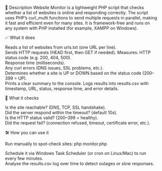 📌 Description
Website Monitor is a lightweight PHP script that checks whether a list of websites is online and responding correctly.
The script uses PHP’s curl_multi functions to send multiple requests in parallel, making it fast and efficient even for many sites. It is framework-free and runs on any system with PHP installed (for example, XAMPP on Windows).

✅ What it does

Reads a list of websites from urls.txt (one URL per line).  
Sends HTTP requests (HEAD first, then GET if needed).
Measures: HTTP status code (e.g. 200, 404, 500).  
Response time (milliseconds).  
Any curl errors (DNS issues, SSL problems, etc.).  
Determines whether a site is UP or DOWN based on the status code (200–399 = UP).  
Prints a clear summary to the console.
Logs results into results.csv with timestamp, URL, status, response time, and error details.

🔎 What it checks

Is the site reachable? (DNS, TCP, SSL handshake).  
Did the server respond within the timeout? (default 10s).  
Is the HTTP status valid? (200–399 = healthy).  
Did the request fail? (connection refused, timeout, certificate error, etc.).

🛠️ How you can use it

Run manually to spot-check sites:
php monitor.php

Schedule it via Windows Task Scheduler (or cron on Linux/Mac) to run every few minutes.  
Analyse the results.csv log over time to detect outages or slow responses.
